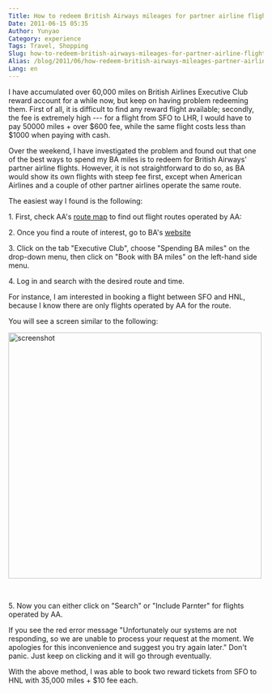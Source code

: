 ```yaml
---
Title: How to redeem British Airways mileages for partner airline flights
Date: 2011-06-15 05:35
Author: Yunyao
Category: experience
Tags: Travel, Shopping
Slug: how-to-redeem-british-airways-mileages-for-partner-airline-flights
Alias: /blog/2011/06/how-redeem-british-airways-mileages-partner-airline-flights
Lang: en
---
```


I have accumulated over 60,000 miles on British Airlines Executive Club reward account for a while now, but keep on having problem redeeming them. First of all, it is difficult to find any reward flight available; secondly, the fee is extremely high --- for a flight from SFO to LHR, I would have to pay 50000 miles + over $600 fee, while the same flight costs less than $1000 when paying with cash.

Over the weekend, I have investigated the problem and found out that one of the best ways to spend my BA miles is to redeem for British Airways' partner airline flights. However, it is not straightforward to do so, as BA would show its own flights with steep fee first, except when American Airlines and a couple of other partner airlines operate the same route.

The easiest way I found is the following:

1\. First, check AA's [route map](http://www.aa.com/i18n/aboutUs/whereWeFly/maps/world.jsp) to find out flight routes operated by AA: 

2\. Once you find a route of interest, go to BA's [website](http://www.britishairways.com/travel/home/public/en_us?link=top_logo)

3\. Click on the tab "Executive Club", choose "Spending BA miles" on the drop-down menu, then click on "Book with BA miles" on the left-hand side menu.

4\. Log in and search with the desired route and time.

For instance, I am interested in booking a flight between SFO and HNL, because I know there are only flights operated by AA for the route.

You will see a screen similar to the following:

<img src="http://farm6.static.flickr.com/5108/5835342640_08339d564d.jpg" width="500" height="485" alt="screenshot" />

 

5\. Now you can either click on "Search" or "Include Parnter" for flights operated by AA.

If you see the red error message "Unfortunately our systems are not responding, so we are unable to process your request at the moment. We apologies for this inconvenience and suggest you try again later." Don't panic. Just keep on clicking and it will go through eventually.

With the above method, I was able to book two reward tickets from SFO to HNL with 35,000 miles + $10 fee each.
